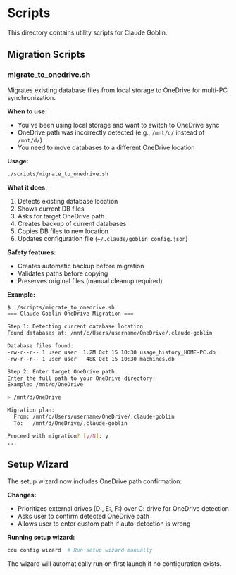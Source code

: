 # Scripts

This directory contains utility scripts for Claude Goblin.

## Migration Scripts

### migrate_to_onedrive.sh

Migrates existing database files from local storage to OneDrive for multi-PC synchronization.

**When to use:**
- You've been using local storage and want to switch to OneDrive sync
- OneDrive path was incorrectly detected (e.g., `/mnt/c/` instead of `/mnt/d/`)
- You need to move databases to a different OneDrive location

**Usage:**
```bash
./scripts/migrate_to_onedrive.sh
```

**What it does:**
1. Detects existing database location
2. Shows current DB files
3. Asks for target OneDrive path
4. Creates backup of current databases
5. Copies DB files to new location
6. Updates configuration file (`~/.claude/goblin_config.json`)

**Safety features:**
- Creates automatic backup before migration
- Validates paths before copying
- Preserves original files (manual cleanup required)

**Example:**
```bash
$ ./scripts/migrate_to_onedrive.sh
=== Claude Goblin OneDrive Migration ===

Step 1: Detecting current database location
Found databases at: /mnt/c/Users/username/OneDrive/.claude-goblin

Database files found:
-rw-r--r-- 1 user user  1.2M Oct 15 10:30 usage_history_HOME-PC.db
-rw-r--r-- 1 user user   48K Oct 15 10:30 machines.db

Step 2: Enter target OneDrive path
Enter the full path to your OneDrive directory:
Example: /mnt/d/OneDrive

> /mnt/d/OneDrive

Migration plan:
  From: /mnt/c/Users/username/OneDrive/.claude-goblin
  To:   /mnt/d/OneDrive/.claude-goblin

Proceed with migration? [y/N]: y
...
```

## Setup Wizard

The setup wizard now includes OneDrive path confirmation:

**Changes:**
- Prioritizes external drives (D:, E:, F:) over C: drive for OneDrive detection
- Asks user to confirm detected OneDrive path
- Allows user to enter custom path if auto-detection is wrong

**Running setup wizard:**
```bash
ccu config wizard  # Run setup wizard manually
```

The wizard will automatically run on first launch if no configuration exists.
